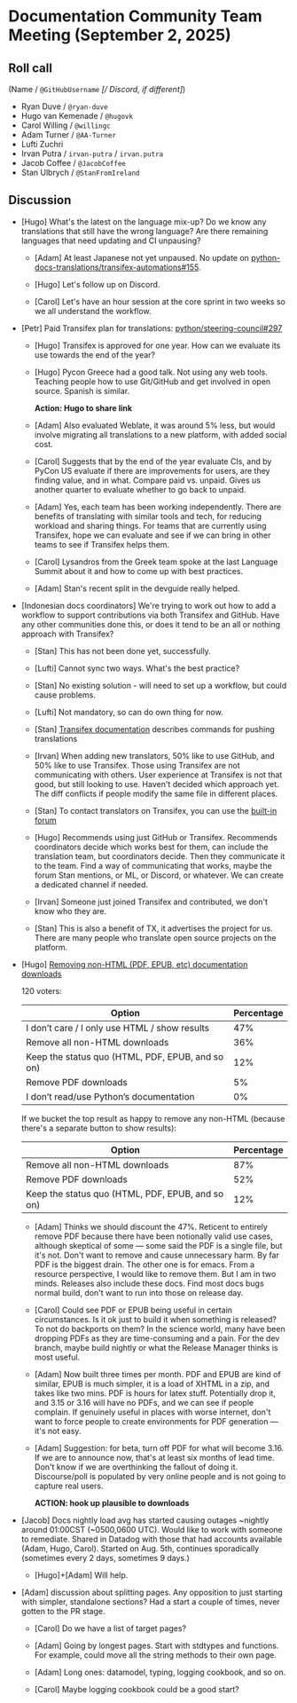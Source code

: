 # Documentation Community Team Meeting (September 2, 2025)

## Roll call

(Name / `@GitHubUsername` *[/ Discord, if different]*)

- Ryan Duve / `@ryan-duve`
- Hugo van Kemenade / `@hugovk`
- Carol Willing / `@willingc`
- Adam Turner / `@AA-Turner`
- Lufti Zuchri
- Irvan Putra / `irvan-putra` / `irvan.putra`
- Jacob Coffee / `@JacobCoffee`
- Stan Ulbrych / `@StanFromIreland`


## Discussion

- [Hugo] What's the latest on the language mix-up? Do we know any translations
  that still have the wrong language? Are there remaining languages that need
  updating and CI unpausing?

  - [Adam] At least Japanese not yet unpaused. No update on
    [python-docs-translations/transifex-automations#155](https://github.com/python-docs-translations/transifex-automations/issues/155).

  - [Hugo] Let's follow up on Discord.

  - [Carol] Let's have an hour session at the core sprint in two weeks so we all
    understand the workflow.

- [Petr] Paid Transifex plan for translations: [python/steering-council#297](https://github.com/python/steering-council/issues/297)

  - [Hugo] Transifex is approved for one year. How can we evaluate its use towards the end of the year?

  - [Hugo] Pycon Greece had a good talk. Not using any web tools.
    Teaching people how to use Git/GitHub and get involved in open source.
    Spanish is similar.
    
    **Action: Hugo to share link**

  - [Adam] Also evaluated Weblate, it was around 5% less, but would involve
    migrating all translations to a new platform, with added social cost.

  - [Carol] Suggests that by the end of the year evaluate CIs, and by PyCon US
    evaluate if there are improvements for users, are they finding value,
    and in what. Compare paid vs. unpaid. Gives us another quarter to evaluate
    whether to go back to unpaid.

  - [Adam] Yes, each team has been working independently. There are benefits of
    translating with similar tools and tech, for reducing workload and sharing
    things. For teams that are currently using Transifex, hope we can evaluate
    and see if we can bring in other teams to see if Transifex helps them.

  - [Carol] Lysandros from the Greek team spoke at the last Language Summit
    about it and how to come up with best practices.

  - [Adam] Stan's recent split in the devguide really helped.

- [Indonesian docs coordinators] We're trying to work out how to add a workflow
  to support contributions via both Transifex and GitHub. Have any other
  communities done this, or does it tend to be an all or nothing approach with Transifex? 

  - [Stan] This has not been done yet, successfully.

  - [Lufti] Cannot sync two ways. What's the best practice?

  - [Stan] No existing solution - will need to set up a workflow, but could cause problems.

  - [Lufti] Not mandatory, so can do own thing for now.

  - [Stan] [Transifex documentation](https://developers.transifex.com/docs/cli) describes commands for pushing translations

  - [Irvan] When adding new translators, 50% like to use GitHub, and 50% like to use Transifex.
    Those using Transifex are not communicating with others.
    User experience at Transifex is not that good, but still looking to use.
    Haven't decided which approach yet.
    The diff conflicts if people modify the same file in different places.

  - [Stan] To contact translators on Transifex, you can use the [built-in forum](https://app.transifex.com/python-doc/teams/5390/discussions/)

  - [Hugo] Recommends using just GitHub or Transifex.
    Recommends coordinators decide which works best for them, can include the
    translation team, but coordinators decide.
    Then they communicate it to the team.
    Find a way of communicating that works, maybe the forum Stan mentions,
    or ML, or Discord, or whatever.
    We can create a dedicated channel if needed.

  - [Irvan] Someone just joined Transifex and contributed, we don't know who they are.

  - [Stan] This is also a benefit of TX, it advertises the project for us.
    There are many people who translate open source projects on the platform.


- [Hugo] [Removing non-HTML (PDF, EPUB, etc) documentation downloads](https://discuss.python.org/t/removing-non-html-pdf-epub-etc-documentation-downloads/101343)

  120 voters:

    | Option                                           | Percentage |
    |--------------------------------------------------|------------| 
    | I don’t care / I only use HTML / show results    | 47%        |
    | Remove all non-HTML downloads                    | 36%        |
    | Keep the status quo (HTML, PDF, EPUB, and so on) | 12%        |
    | Remove PDF downloads                             | 5%         |
    | I don’t read/use Python’s documentation          | 0%         |

    If we bucket the top result as happy to remove any non-HTML
    (because there's a separate button to show results):
  
    | Option                                           | Percentage |
    |--------------------------------------------------|------------|
    | Remove all non-HTML downloads                    | 87%        |
    | Remove PDF downloads                             | 52%        |
    | Keep the status quo (HTML, PDF, EPUB, and so on) | 12%        |

  - [Adam] Thinks we should discount the 47%.
    Reticent to entirely remove PDF because there have been notionally valid use
    cases, although skeptical of some — some said the PDF is a single file, but it's not.
    Don't want to remove and cause unnecessary harm.
    By far PDF is the biggest drain. The other one is for emacs.
    From a resource perspective, I would like to remove them. But I am in two minds.
    Releases also include these docs.
    Find most docs bugs normal build, don't want to run into those on release day.

  - [Carol] Could see PDF or EPUB being useful in certain circumstances.
    Is it ok just to build it when something is released? To not do backports on them?
    In the science world, many have been dropping PDFs as they are time-consuming
    and a pain.
    For the dev branch, maybe build nightly or what the Release Manager thinks
    is most useful.

  - [Adam] Now built three times per month. PDF and EPUB are kind of similar,
    EPUB is much simpler, it is a load of XHTML in a zip, and takes like two mins.
    PDF is hours for latex stuff. Potentially drop it, and 3.15 or 3.16 will have
    no PDFs, and we can see if people complain. If genuinely useful in places
    with worse internet, don't want to force people to create environments for
    PDF generation — it's not easy.

  - [Adam] Suggestion: for beta, turn off PDF for what will become 3.16.
    If we are to announce now, that's at least six months of lead time.
    Don't know if we are overthinking the fallout of doing it.
    Discourse/poll is populated by very online people and is not going to capture real users.

    **ACTION: hook up plausible to downloads**

- [Jacob] Docs nightly load avg has started causing outages ~nightly around
  01:00CST (~0500,0600 UTC). Would like to work with someone to remediate.
  Shared in Datadog with those that had accounts available (Adam, Hugo, Carol). 
  Started on Aug. 5th, continues sporadically (sometimes every 2 days, sometimes 9 days.)

   - [Hugo]+[Adam] Will help.


- [Adam] discussion about splitting pages. Any opposition to just starting with
  simpler, standalone sections? Had a start a couple of times, never gotten to the PR stage.

  - [Carol] Do we have a list of target pages?

  - [Adam] Going by longest pages. Start with stdtypes and functions.
    For example, could move all the string methods to their own page.

  - [Adam] Long ones: datamodel, typing, logging cookbook, and so on.

  - [Carol] Maybe logging cookbook could be a good start?
